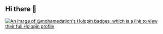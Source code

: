 ## Hi there 👋

[![An image of @mohamedation's Holopin badges, which is a link to view their full Holopin profile](https://holopin.me/mohamedation)](https://holopin.io/@mohamedation)
